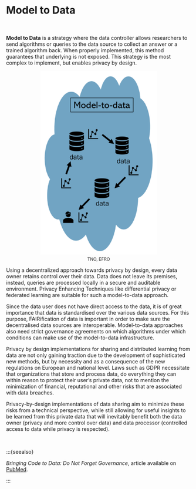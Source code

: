# Model to Data

</br>

**Model to Data** is a strategy where the data controller allows researchers to send algorithms or queries to the data source to collect an answer or a trained algorithm back. When properly implemented, this method guarantees that underlying is not exposed. This strategy is the most complex to implement, but enables privacy by design.

<p align = "center">
<img src=".\_static\img\datastrategy3.png" height="500" />
</br>
<small>TNO, EFRO</small>
</p>

Using a decentralized approach towards privacy by design, every data owner retains control over their data. Data does not leave its premises, instead, queries are processed locally in a secure and auditable environment. Privacy Enhancing Techniques like differential privacy or federated learning are suitable for such a model-to-data approach. 

Since the data user does not have direct access to the data, it is of great importance that data is standardised over the various data sources. For this purpose, FAIRification of data is important in order to make sure the decentralised data sources are interoperable. Model-to-data approaches also need strict governance agreements on which algorithms under which conditions can make use of the model-to-data infrastructure. 

Privacy by design implementations for sharing and distributed learning from data are not only gaining traction due to the development of sophisticated new methods, but by necessity and as a consequence of the new regulations on European and national level. Laws such as GDPR necessitate that organizations that store and process data, do everything they can within reason to protect their user’s private data, not to mention the minimization of financial, reputational and other risks that are associated with data breaches. 

Privacy-by-design implementations of data sharing aim to minimize these risks from a technical perspective, while still allowing for useful insights to be learned from this private data that will inevitably benefit both the data owner (privacy and more control over data) and data processor (controlled access to data while privacy is respected). 

 </br>

:::{seealso}

*Bringing Code to Data: Do Not Forget Governance*, article available on [PubMed](https://pubmed.ncbi.nlm.nih.gov/32540846/).

:::